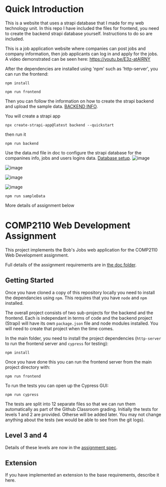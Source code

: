 # Quick Introduction

This is a website that uses a strapi database that I made for my web technology unit. In this repo I have included the files for frontend, you need to create the backend strapi database yourself. Instructions to do so are included. 

This is a job application website where companies can post jobs and company information, then job applicants can log in and apply for the jobs. A video demonstrated can be seen here: https://youtu.be/E3z-atAIRNY

After the dependencies are installed using 'npm' such as 'http-server', you can run the frontend:

```shell
npm install
```

```shell
npm run frontend
```
Then you can follow the information on how to create the strapi backend and upload the sample data. 
[BACKEND INFO](doc/backend.md).

You will create a strapi app
```shell
npx create-strapi-app@latest backend --quickstart
```

then run it
```shell
npm run backend
```

Use the data.md file in doc to configure the strapi database for the companines info, jobs and users logins data. [Database setup](doc/data.md).
![image](https://github.com/LukeJenningsMQ/First-Website-Assignment-Using-a-Strapi-Database/assets/61956662/968b2f09-95b5-45b6-a1c9-c658f9236c24)

![image](https://github.com/LukeJenningsMQ/First-Website-Assignment-Using-a-Strapi-Database/assets/61956662/635ab825-730e-4eab-acbf-c54233647cfd)

![image](https://github.com/LukeJenningsMQ/First-Website-Assignment-Using-a-Strapi-Database/assets/61956662/f1b67de5-9edd-4578-b12e-710e606d9c5d)



![image](https://github.com/LukeJenningsMQ/First-Website-Assignment-Using-a-Strapi-Database/assets/61956662/42d280e0-8da9-485f-9a7a-9bb39ec4dbec)






```shell
npm run sampleData
```

More details of assignment below
# COMP2110 Web Development Assignment

This project implements the Bob's Jobs web application for the COMP2110 
Web Development assignment.  

Full details of the assignment requirements are in [the doc folder](doc/assignment.md). 

## Getting Started

Once you have cloned a copy of this repository locally you need to install the 
dependancies using `npm`.  This requires that you have `node` and `npm` installed.  

The overall project consists of two sub-projects for the backend and the frontend.
Each is independant in terms of code and the backend project (Strapi) will have
its own `package.json` file and node modules installed.  You will need to create
that project when the time comes.

In the main folder, you need to install the project dependencies (`http-server`
to run the frontend server and `cypress` for testing):

```shell
npm install
```

Once you have done this you can run the frontend server from the main project
directory with:

```shell
npm run frontend
```

To run the tests you can open up the Cypress GUI:

```shell
npm run cypress
```

The tests are split into 12 separate files so that we can run them automatically
as part of the Github Classroom grading.  Initially the tests for levels 1 and 2
are provided.  Otherse will be added later.  You may not change anything about
the tests (we would be able to see from the git logs).

## Level 3 and 4

Details of these levels are now in the [assignment spec](doc/assignment.md).

## Extension

If you have implemented an extension to the base requirements, describe it here.
